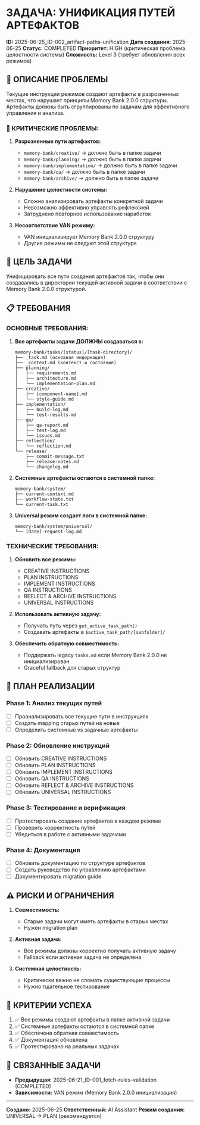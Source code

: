 # ЗАДАЧА: УНИФИКАЦИЯ ПУТЕЙ АРТЕФАКТОВ

**ID:** 2025-06-25_ID-002_artifact-paths-unification
**Дата создания:** 2025-06-25
**Статус:** COMPLETED
**Приоритет:** HIGH (критическая проблема целостности системы)
**Сложность:** Level 3 (требует обновления всех режимов)

## 🎯 ОПИСАНИЕ ПРОБЛЕМЫ

Текущие инструкции режимов создают артефакты в разрозненных местах, что нарушает принципы Memory Bank 2.0.0 структуры. Артефакты должны быть сгруппированы по задачам для эффективного управления и анализа.

### 🚨 КРИТИЧЕСКИЕ ПРОБЛЕМЫ:

1. **Разрозненные пути артефактов:**
   - `memory-bank/creative/` → должно быть в папке задачи
   - `memory-bank/planning/` → должно быть в папке задачи
   - `memory-bank/implementation/` → должно быть в папке задачи
   - `memory-bank/qa/` → должно быть в папке задачи
   - `memory-bank/archive/` → должно быть в папке задачи

2. **Нарушение целостности системы:**
   - Сложно анализировать артефакты конкретной задачи
   - Невозможно эффективно управлять рефлексией
   - Затруднено повторное использование наработок

3. **Несоответствие VAN режиму:**
   - VAN инициализирует Memory Bank 2.0.0 структуру
   - Другие режимы не следуют этой структуре

## 🎯 ЦЕЛЬ ЗАДАЧИ

Унифицировать все пути создания артефактов так, чтобы они создавались в директории текущей активной задачи в соответствии с Memory Bank 2.0.0 структурой.

## 📋 ТРЕБОВАНИЯ

### ОСНОВНЫЕ ТРЕБОВАНИЯ:

1. **Все артефакты задачи ДОЛЖНЫ создаваться в:**
   ```
   memory-bank/tasks/[status]/[task-directory]/
   ├── _task.md (основная информация)
   ├── _context.md (контекст и состояние)
   ├── planning/
   │   ├── requirements.md
   │   ├── architecture.md
   │   └── implementation-plan.md
   ├── creative/
   │   ├── [component-name].md
   │   └── style-guide.md
   ├── implementation/
   │   ├── build-log.md
   │   └── test-results.md
   ├── qa/
   │   ├── qa-report.md
   │   ├── test-log.md
   │   └── issues.md
   ├── reflection/
   │   └── reflection.md
   └── release/
       ├── commit-message.txt
       ├── release-notes.md
       └── changelog.md
   ```

2. **Системные артефакты остаются в системной папке:**
   ```
   memory-bank/system/
   ├── current-context.md
   ├── workflow-state.txt
   └── current-task.txt
   ```

3. **Universal режим создает логи в системной папке:**
   ```
   memory-bank/system/universal/
   └── [date]-request-log.md
   ```

### ТЕХНИЧЕСКИЕ ТРЕБОВАНИЯ:

1. **Обновить все режимы:**
   - CREATIVE INSTRUCTIONS
   - PLAN INSTRUCTIONS
   - IMPLEMENT INSTRUCTIONS
   - QA INSTRUCTIONS
   - REFLECT & ARCHIVE INSTRUCTIONS
   - UNIVERSAL INSTRUCTIONS

2. **Использовать активную задачу:**
   - Получать путь через `get_active_task_path()`
   - Создавать артефакты в `$active_task_path/[subfolder]/`

3. **Обеспечить обратную совместимость:**
   - Поддержать legacy `tasks.md` если Memory Bank 2.0.0 не инициализирован
   - Graceful fallback для старых структур

## 🔧 ПЛАН РЕАЛИЗАЦИИ

### Phase 1: Анализ текущих путей
- [ ] Проанализировать все текущие пути в инструкциях
- [ ] Создать mapping старых путей на новые
- [ ] Определить системные vs задачные артефакты

### Phase 2: Обновление инструкций
- [ ] Обновить CREATIVE INSTRUCTIONS
- [ ] Обновить PLAN INSTRUCTIONS
- [ ] Обновить IMPLEMENT INSTRUCTIONS
- [ ] Обновить QA INSTRUCTIONS
- [ ] Обновить REFLECT & ARCHIVE INSTRUCTIONS
- [ ] Обновить UNIVERSAL INSTRUCTIONS

### Phase 3: Тестирование и верификация
- [ ] Протестировать создание артефактов в каждом режиме
- [ ] Проверить корректность путей
- [ ] Убедиться в работе с активными задачами

### Phase 4: Документация
- [ ] Обновить документацию по структуре артефактов
- [ ] Создать руководство по управлению артефактами
- [ ] Документировать migration guide

## ⚠️ РИСКИ И ОГРАНИЧЕНИЯ

1. **Совместимость:**
   - Старые задачи могут иметь артефакты в старых местах
   - Нужен migration plan

2. **Активная задача:**
   - Все режимы должны корректно получать активную задачу
   - Fallback если активная задача не определена

3. **Системная целостность:**
   - Критически важно не сломать существующие процессы
   - Нужно тщательное тестирование

## 🎯 КРИТЕРИИ УСПЕХА

1. ✅ Все режимы создают артефакты в папке активной задачи
2. ✅ Системные артефакты остаются в системной папке
3. ✅ Обеспечена обратная совместимость
4. ✅ Документация обновлена
5. ✅ Протестировано на реальных задачах

## 🔗 СВЯЗАННЫЕ ЗАДАЧИ

- **Предыдущая:** 2025-06-21_ID-001_fetch-rules-validation (COMPLETED)
- **Зависимости:** VAN режим (Memory Bank 2.0.0 инициализация)

---

**Создано:** 2025-06-25
**Ответственный:** AI Assistant
**Режим создания:** UNIVERSAL → PLAN (рекомендуется)